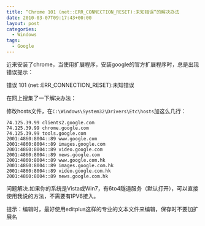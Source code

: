 ```yaml
---
title: “Chrome 101 (net::ERR_CONNECTION_RESET):未知错误”的解决办法
date: 2010-03-07T09:17:43+00:00
layout: post
categories:
  - Windows
tags:
  - Google
---
```

近来安装了chrome，当使用扩展程序，安装google的官方扩展程序时，总是出现错误提示：

错误 101 (net::ERR_CONNECTION_RESET):未知错误

在网上搜集了一下解决办法：

修改hosts文件，在`C:\Windows\System32\Drivers\Etc\hosts`加这么几行：
```
74.125.39.99 clients2.google.com
74.125.39.99 chrome.google.com
74.125.39.99 tools.google.com
2001:4860:8004::89 www.google.com
2001:4860:8004::89 images.google.com
2001:4860:8004::89 video.google.com
2001:4860:8004::89 news.google.com
2001:4860:8004::89 www.google.com.hk
2001:4860:8004::89 images.google.com.hk
2001:4860:8004::89 video.google.com.hk
2001:4860:8004::89 news.google.com.hk
```

问题解决.如果你的系统是Vista或Win7，有6to4隧道服务（默认打开），可以直接使用我说的方法，不需要有IPV6接入。

提示：编辑时，最好使用editplus这样的专业的文本文件来编辑，保存时不要加扩展名